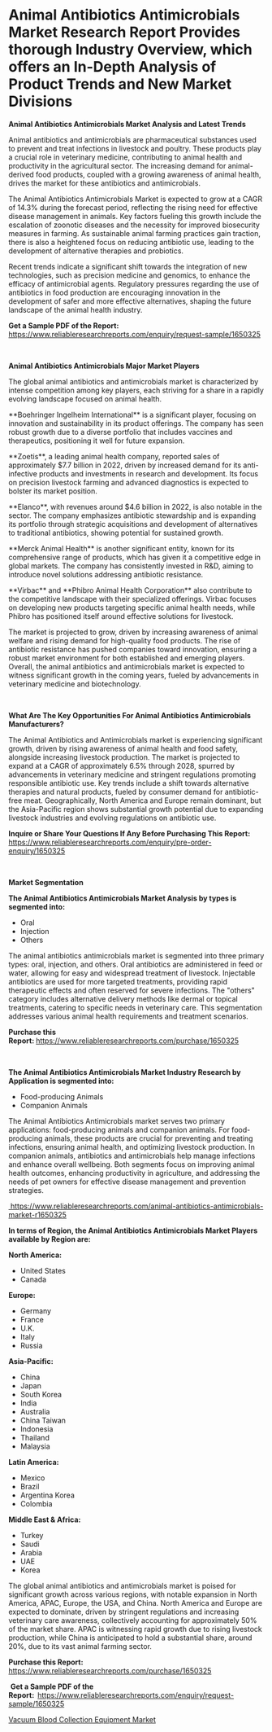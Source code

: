 <p><h1>Animal Antibiotics Antimicrobials Market Research Report Provides thorough Industry Overview, which offers an In-Depth Analysis of Product Trends and New Market Divisions</h1></p><p><strong>Animal Antibiotics Antimicrobials Market Analysis and Latest Trends</strong></p>
<p><p>Animal antibiotics and antimicrobials are pharmaceutical substances used to prevent and treat infections in livestock and poultry. These products play a crucial role in veterinary medicine, contributing to animal health and productivity in the agricultural sector. The increasing demand for animal-derived food products, coupled with a growing awareness of animal health, drives the market for these antibiotics and antimicrobials.</p><p>The Animal Antibiotics Antimicrobials Market is expected to grow at a CAGR of 14.3% during the forecast period, reflecting the rising need for effective disease management in animals. Key factors fueling this growth include the escalation of zoonotic diseases and the necessity for improved biosecurity measures in farming. As sustainable animal farming practices gain traction, there is also a heightened focus on reducing antibiotic use, leading to the development of alternative therapies and probiotics.</p><p>Recent trends indicate a significant shift towards the integration of new technologies, such as precision medicine and genomics, to enhance the efficacy of antimicrobial agents. Regulatory pressures regarding the use of antibiotics in food production are encouraging innovation in the development of safer and more effective alternatives, shaping the future landscape of the animal health industry.</p></p>
<p><strong>Get a Sample PDF of the Report:&nbsp;</strong> <a href="https://www.reliableresearchreports.com/enquiry/request-sample/1650325?utm_campaign=3183&utm_medium=2&utm_source=Github&utm_content=ia&utm_term=23032025&utm_id=animal-antibiotics-antimicrobials">https://www.reliableresearchreports.com/enquiry/request-sample/1650325</a></p>
<p>&nbsp;</p>
<p><strong>Animal Antibiotics Antimicrobials Major Market Players</strong></p>
<p><p>The global animal antibiotics and antimicrobials market is characterized by intense competition among key players, each striving for a share in a rapidly evolving landscape focused on animal health. </p><p>**Boehringer Ingelheim International** is a significant player, focusing on innovation and sustainability in its product offerings. The company has seen robust growth due to a diverse portfolio that includes vaccines and therapeutics, positioning it well for future expansion.</p><p>**Zoetis**, a leading animal health company, reported sales of approximately $7.7 billion in 2022, driven by increased demand for its anti-infective products and investments in research and development. Its focus on precision livestock farming and advanced diagnostics is expected to bolster its market position.</p><p>**Elanco**, with revenues around $4.6 billion in 2022, is also notable in the sector. The company emphasizes antibiotic stewardship and is expanding its portfolio through strategic acquisitions and development of alternatives to traditional antibiotics, showing potential for sustained growth.</p><p>**Merck Animal Health** is another significant entity, known for its comprehensive range of products, which has given it a competitive edge in global markets. The company has consistently invested in R&D, aiming to introduce novel solutions addressing antibiotic resistance.</p><p>**Virbac** and **Phibro Animal Health Corporation** also contribute to the competitive landscape with their specialized offerings. Virbac focuses on developing new products targeting specific animal health needs, while Phibro has positioned itself around effective solutions for livestock.</p><p>The market is projected to grow, driven by increasing awareness of animal welfare and rising demand for high-quality food products. The rise of antibiotic resistance has pushed companies toward innovation, ensuring a robust market environment for both established and emerging players. Overall, the animal antibiotics and antimicrobials market is expected to witness significant growth in the coming years, fueled by advancements in veterinary medicine and biotechnology.</p></p>
<p>&nbsp;</p>
<p><strong>What Are The Key Opportunities For Animal Antibiotics Antimicrobials Manufacturers?</strong></p>
<p><p>The Animal Antibiotics and Antimicrobials market is experiencing significant growth, driven by rising awareness of animal health and food safety, alongside increasing livestock production. The market is projected to expand at a CAGR of approximately 6.5% through 2028, spurred by advancements in veterinary medicine and stringent regulations promoting responsible antibiotic use. Key trends include a shift towards alternative therapies and natural products, fueled by consumer demand for antibiotic-free meat. Geographically, North America and Europe remain dominant, but the Asia-Pacific region shows substantial growth potential due to expanding livestock industries and evolving regulations on antibiotic use.</p></p>
<p><strong>Inquire or Share Your Questions If Any Before Purchasing This Report:</strong> <a href="https://www.reliableresearchreports.com/enquiry/pre-order-enquiry/1650325?utm_campaign=3183&utm_medium=2&utm_source=Github&utm_content=ia&utm_term=23032025&utm_id=animal-antibiotics-antimicrobials">https://www.reliableresearchreports.com/enquiry/pre-order-enquiry/1650325</a></p>
<p>&nbsp;</p>
<p><strong>Market Segmentation</strong></p>
<p><strong>The Animal Antibiotics Antimicrobials Market Analysis by types is segmented into:</strong></p>
<p><ul><li>Oral</li><li>Injection</li><li>Others</li></ul></p>
<p><p>The animal antibiotics antimicrobials market is segmented into three primary types: oral, injection, and others. Oral antibiotics are administered in feed or water, allowing for easy and widespread treatment of livestock. Injectable antibiotics are used for more targeted treatments, providing rapid therapeutic effects and often reserved for severe infections. The "others" category includes alternative delivery methods like dermal or topical treatments, catering to specific needs in veterinary care. This segmentation addresses various animal health requirements and treatment scenarios.</p></p>
<p><strong>Purchase this Report:&nbsp;</strong><a href="https://www.reliableresearchreports.com/purchase/1650325?utm_campaign=3183&utm_medium=2&utm_source=Github&utm_content=ia&utm_term=23032025&utm_id=animal-antibiotics-antimicrobials">https://www.reliableresearchreports.com/purchase/1650325</a></p>
<p>&nbsp;</p>
<p><strong>The Animal Antibiotics Antimicrobials Market Industry Research by Application is segmented into:</strong></p>
<p><ul><li>Food-producing Animals</li><li>Companion Animals</li></ul></p>
<p><p>The Animal Antibiotics Antimicrobials market serves two primary applications: food-producing animals and companion animals. For food-producing animals, these products are crucial for preventing and treating infections, ensuring animal health, and optimizing livestock production. In companion animals, antibiotics and antimicrobials help manage infections and enhance overall wellbeing. Both segments focus on improving animal health outcomes, enhancing productivity in agriculture, and addressing the needs of pet owners for effective disease management and prevention strategies.</p></p>
<p><a href="https://www.reliableresearchreports.com/animal-antibiotics-antimicrobials-market-r1650325?utm_campaign=3183&utm_medium=2&utm_source=Github&utm_content=ia&utm_term=23032025&utm_id=animal-antibiotics-antimicrobials">&nbsp;https://www.reliableresearchreports.com/animal-antibiotics-antimicrobials-market-r1650325</a></p>
<p><strong>In terms of Region, the Animal Antibiotics Antimicrobials Market Players available by Region are:</strong></p>
<p>
    <p> <strong> North America: </strong>
        <ul>
            <li>United States</li>
            <li>Canada</li>
        </ul>
        </p> 
    <p> <strong> Europe: </strong>
        <ul>
            <li>Germany</li>
            <li>France</li>
            <li>U.K.</li>
            <li>Italy</li>
            <li>Russia</li>
        </ul>
        </p> 
    <p> <strong> Asia-Pacific: </strong>
        <ul>
            <li>China</li>
            <li>Japan</li>
            <li>South Korea</li>
            <li>India</li>
            <li>Australia</li>
            <li>China Taiwan</li>
            <li>Indonesia</li>
            <li>Thailand</li>
            <li>Malaysia</li>
        </ul>
        </p> 
    <p> <strong> Latin America: </strong>
        <ul>
            <li>Mexico</li>
            <li>Brazil</li>
            <li>Argentina Korea</li>
            <li>Colombia</li>
        </ul>
        </p> 
    <p> <strong> Middle East & Africa: </strong>
        <ul>
            <li>Turkey</li>
            <li>Saudi</li>
            <li>Arabia</li>
            <li>UAE</li>
            <li>Korea</li>
        </ul>
    </p>
    </p>
<p><p>The global animal antibiotics and antimicrobials market is poised for significant growth across various regions, with notable expansion in North America, APAC, Europe, the USA, and China. North America and Europe are expected to dominate, driven by stringent regulations and increasing veterinary care awareness, collectively accounting for approximately 50% of the market share. APAC is witnessing rapid growth due to rising livestock production, while China is anticipated to hold a substantial share, around 20%, due to its vast animal farming sector.</p></p>
<p><strong>Purchase this Report: </strong><a href="https://www.reliableresearchreports.com/purchase/1650325?utm_campaign=3183&utm_medium=2&utm_source=Github&utm_content=ia&utm_term=23032025&utm_id=animal-antibiotics-antimicrobials">https://www.reliableresearchreports.com/purchase/1650325</a></p>
<p>&nbsp;<strong>Get a Sample PDF of the Report:&nbsp;&nbsp;</strong><a href="https://www.reliableresearchreports.com/enquiry/request-sample/1650325?utm_campaign=3183&utm_medium=2&utm_source=Github&utm_content=ia&utm_term=23032025&utm_id=animal-antibiotics-antimicrobials">https://www.reliableresearchreports.com/enquiry/request-sample/1650325</a></p>
<p><strong></strong></p>
<p><p><a href="https://github.com/wynonachirei9/Market-Research-Report-List-1/blob/main/vacuum-blood-collection-equipment-market.md?utm_campaign=3183&utm_medium=2&utm_source=Github&utm_content=ia&utm_term=23032025&utm_id=animal-antibiotics-antimicrobials">Vacuum Blood Collection Equipment Market</a></p></p>